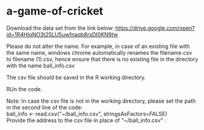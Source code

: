 # a-game-of-cricket
Download the data set from the link below:
https://drive.google.com/open?id=1R4HIqNO3t25LU5uwfnaqb8rsDI0KN9tw

Please do not alter the name. For example, in case of an existing file with the same name, windows chrome automatically renames the filename.csv to filename (1).csv, hence ensure that there is no existing file in the directory with the name ball_info.csv

The csv file should be saved in the R working directory.

RUn the code.

Note: 	In case the csv file is not in the working directory, please set the path in the second line of the code:\
		ball_info <- read.csv("\~/ball_info.csv", stringsAsFactors=FALSE)\
	Provide the address to the csv file in place of "~/ball_info.csv" .
